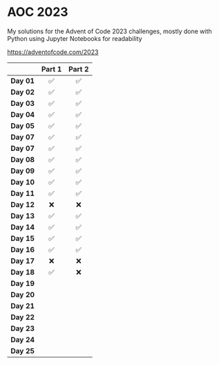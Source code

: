 # AOC 2023

My solutions for the Advent of Code 2023 challenges, mostly done with Python using Jupyter Notebooks for readability

https://adventofcode.com/2023

|            | **Part 1** | **Part 2** |
|------------|:----------:|:----------:|
| **Day 01** |      ✅     |      ✅     |
| **Day 02** |      ✅     |      ✅     |
| **Day 03** |      ✅     |      ✅     |
| **Day 04** |      ✅     |      ✅     |
| **Day 05** |      ✅     |      ✅     |
| **Day 07** |      ✅     |      ✅     |
| **Day 07** |      ✅     |      ✅     |
| **Day 08** |      ✅     |      ✅     |
| **Day 09** |      ✅     |      ✅     |
| **Day 10** |      ✅     |      ✅     |
| **Day 11** |      ✅     |      ✅     |
| **Day 12** |      ❌      |     ❌       |
| **Day 13** |      ✅     |      ✅     |
| **Day 14** |      ✅     |      ✅     |
| **Day 15** |      ✅     |      ✅     |
| **Day 16** |      ✅      |      ✅      |
| **Day 17** |      ❌      |       ❌     |
| **Day 18** |       ✅     |      ❌      |
| **Day 19** |            |            |
| **Day 20** |            |            |
| **Day 21** |            |            |
| **Day 22** |            |            |
| **Day 23** |            |            |
| **Day 24** |            |            |
| **Day 25** |            |            |